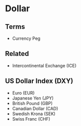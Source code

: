 # Dollar

## Terms

- Currency Peg

## Related

- Intercontinental Exchange (ICE)

<!--
Brazilian Diaspora
Nakamoto Coefficient
ZkRollup
Media for Equity
Consensus Algorithm

DXY + VIX = Nivel de Risco

DXY vs TVC:TRJEFFCRB
-->

## US Dollar Index (DXY)

- Euro (EUR)
- Japanese Yen (JPY)
- British Pound (GBP)
- Canadian Dollar (CAD)
- Swedish Krona (SEK)
- Swiss Franc (CHF)
